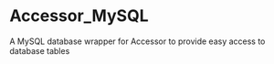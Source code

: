 Accessor_MySQL
==============

A MySQL database wrapper for Accessor to provide easy access to database tables